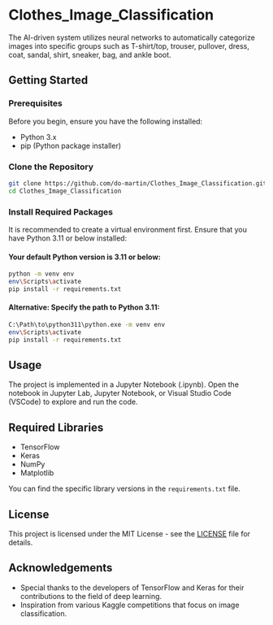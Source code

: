 # Clothes_Image_Classification
 The AI-driven system utilizes neural networks to automatically categorize images into specific groups such as T-shirt/top, trouser, pullover, dress, coat, sandal, shirt, sneaker, bag, and ankle boot.

## Getting Started

### Prerequisites

Before you begin, ensure you have the following installed:

- Python 3.x
- pip (Python package installer)

### Clone the Repository

```bash
git clone https://github.com/do-martin/Clothes_Image_Classification.git
cd Clothes_Image_Classification
```

### Install Required Packages

It is recommended to create a virtual environment first. Ensure that you have Python 3.11 or below installed:

#### Your default Python version is 3.11 or below: 

```bash
python -m venv env
env\Scripts\activate
pip install -r requirements.txt
```

#### Alternative: Specify the path to Python 3.11:

```bash
C:\Path\to\python311\python.exe -m venv env
env\Scripts\activate
pip install -r requirements.txt
```

## Usage

The project is implemented in a Jupyter Notebook (.ipynb). Open the notebook in Jupyter Lab, Jupyter Notebook, or Visual Studio Code (VSCode) to explore and run the code.

## Required Libraries

- TensorFlow
- Keras
- NumPy
- Matplotlib

You can find the specific library versions in the `requirements.txt` file.

## License

This project is licensed under the MIT License - see the [LICENSE](LICENSE) file for details.

## Acknowledgements

- Special thanks to the developers of TensorFlow and Keras for their contributions to the field of deep learning.
- Inspiration from various Kaggle competitions that focus on image classification.

